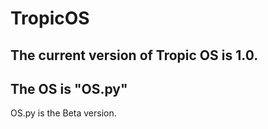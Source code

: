 # TropicOS
The current version of Tropic OS is 1.0.
--------------------------------
The OS is "OS.py"
--------------------------------
OS.py is the Beta version.

